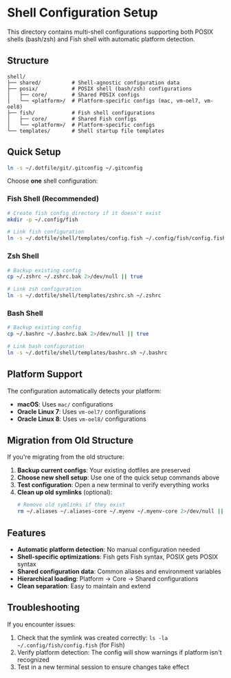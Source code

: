 # Shell Configuration Setup

This directory contains multi-shell configurations supporting both POSIX shells (bash/zsh) and Fish shell with automatic platform detection.

## Structure

```
shell/
├── shared/          # Shell-agnostic configuration data
├── posix/           # POSIX shell (bash/zsh) configurations
│   ├── core/        # Shared POSIX configs
│   └── <platform>/  # Platform-specific configs (mac, vm-oel7, vm-oel8)
├── fish/            # Fish shell configurations
│   ├── core/        # Shared Fish configs
│   └── <platform>/  # Platform-specific configs
└── templates/       # Shell startup file templates
```

## Quick Setup

```bash
ln -s ~/.dotfile/git/.gitconfig ~/.gitconfig
```

Choose **one** shell configuration:

### Fish Shell (Recommended)
```bash
# Create fish config directory if it doesn't exist
mkdir -p ~/.config/fish

# Link fish configuration
ln -s ~/.dotfile/shell/templates/config.fish ~/.config/fish/config.fish
```

### Zsh Shell
```bash
# Backup existing config
cp ~/.zshrc ~/.zshrc.bak 2>/dev/null || true

# Link zsh configuration
ln -s ~/.dotfile/shell/templates/zshrc.sh ~/.zshrc
```

### Bash Shell
```bash
# Backup existing config
cp ~/.bashrc ~/.bashrc.bak 2>/dev/null || true

# Link bash configuration
ln -s ~/.dotfile/shell/templates/bashrc.sh ~/.bashrc
```

## Platform Support

The configuration automatically detects your platform:
- **macOS**: Uses `mac/` configurations
- **Oracle Linux 7**: Uses `vm-oel7/` configurations
- **Oracle Linux 8**: Uses `vm-oel8/` configurations

## Migration from Old Structure

If you're migrating from the old structure:

1. **Backup current configs**: Your existing dotfiles are preserved
2. **Choose new shell setup**: Use one of the quick setup commands above
3. **Test configuration**: Open a new terminal to verify everything works
4. **Clean up old symlinks** (optional):
   ```bash
   # Remove old symlinks if they exist
   rm ~/.aliases ~/.aliases-core ~/.myenv ~/.myenv-core 2>/dev/null || true
   ```

## Features

- **Automatic platform detection**: No manual configuration needed
- **Shell-specific optimizations**: Fish gets Fish syntax, POSIX gets POSIX syntax
- **Shared configuration data**: Common aliases and environment variables
- **Hierarchical loading**: Platform → Core → Shared configurations
- **Clean separation**: Easy to maintain and extend

## Troubleshooting

If you encounter issues:
1. Check that the symlink was created correctly: `ls -la ~/.config/fish/config.fish` (for Fish)
2. Verify platform detection: The config will show warnings if platform isn't recognized
3. Test in a new terminal session to ensure changes take effect